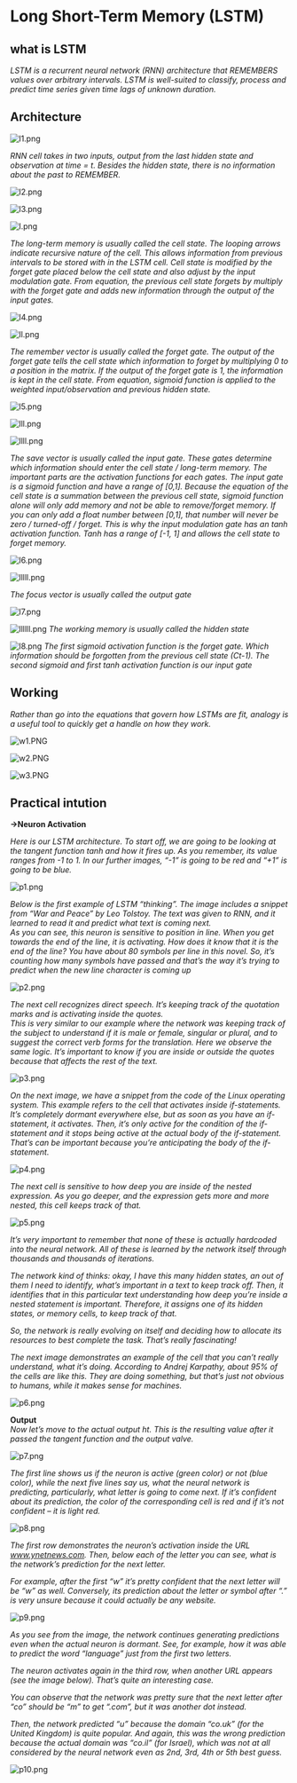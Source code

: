 # Long Short-Term Memory (LSTM)

## **what is LSTM**

*LSTM is a recurrent neural network (RNN) architecture that REMEMBERS values over arbitrary intervals. LSTM is well-suited to classify, process and predict time series given time lags of unknown duration.*

## Architecture

![l1.png](images/l1.png)

*RNN cell takes in two inputs, output from the last hidden state and observation at time = t. Besides the hidden state, there is no information about the past to REMEMBER.*

![l2.png](images/l2.png)

![l3.png](images/l3.png)

![l.png](images/l.png)

*The long-term memory is usually called the cell state. The looping arrows indicate recursive nature of the cell. This allows information from previous intervals to be stored with in the LSTM cell. Cell state is modified by the forget gate placed below the cell state and also adjust by the input modulation gate. From equation, the previous cell state forgets by multiply with the forget gate and adds new information through the output of the input gates.*

![l4.png](images/l4.png)

![ll.png](images/ll.png)

*The remember vector is usually called the forget gate. The output of the forget gate tells the cell state which information to forget by multiplying 0 to a position in the matrix. If the output of the forget gate is 1, the information is kept in the cell state. From equation, sigmoid function is applied to the weighted input/observation and previous hidden state.*

![l5.png](images/l5.png)

![lll.png](images/lll.png)

![llll.png](images/llll.png)

*The save vector is usually called the input gate. These gates determine which information should enter the cell state / long-term memory. The important parts are the activation functions for each gates. The input gate is a sigmoid function and have a range of [0,1]. Because the equation of the cell state is a summation between the previous cell state, sigmoid function alone will only add memory and not be able to remove/forget memory. If you can only add a float number between [0,1], that number will never be zero / turned-off / forget. This is why the input modulation gate has an tanh activation function. Tanh has a range of [-1, 1] and allows the cell state to forget memory.*

![l6.png](images/l6.png)

![lllll.png](images/lllll.png)

*The focus vector is usually called the output gate*

![l7.png](images/l7.png)

![llllll.png](images/llllll.png)
*The working memory is usually called the hidden state*

![l8.png](images/l8.png)
*The first sigmoid activation function is the forget gate. Which information should be forgotten from the previous cell state (Ct-1). The second sigmoid and first tanh activation function is our input gate*

## Working

*Rather than go into the equations that govern how LSTMs are fit, analogy is a useful tool to quickly get a handle on how they work.*

![w1.PNG](images/w1.PNG)

![w2.PNG](images/w2.PNG)

![w3.PNG](images/w3.PNG)

## Practical intution

**→Neuron Activation**

*Here is our LSTM architecture. To start off, we are going to be looking at the tangent function tanh and how it fires up. As you remember, its value ranges from -1 to 1. In our further images, “-1” is going to be red and “+1” is going to be blue.*

![p1.png](images/:p1.png)

*Below is the first example of LSTM “thinking”. The image includes a snippet from “War and Peace” by Leo Tolstoy. The text was given to RNN, and it learned to read it and predict what text is coming next.\
As you can see, this neuron is sensitive to position in line. When you get towards the end of the line, it is activating. How does it know that it is the end of the line? You have about 80 symbols per line in this novel. So, it’s counting how many symbols have passed and that’s the way it’s trying to predict when the new line character is coming up*

![p2.png](images/p2.png)

*The next cell recognizes direct speech. It’s keeping track of the quotation marks and is activating inside the quotes.\
This is very similar to our example where the network was keeping track of the subject to understand if it is male or female, singular or plural, and to suggest the correct verb forms for the translation. Here we observe the same logic. It’s important to know if you are inside or outside the quotes because that affects the rest of the text.*

![p3.png](images/:p3.png)

*On the next image, we have a snippet from the code of the Linux operating system. This example refers to the cell that activates inside if-statements. It’s completely dormant everywhere else, but as soon as you have an if-statement, it activates. Then, it’s only active for the condition of the if-statement and it stops being active at the actual body of the if-statement. That’s can be important because you’re anticipating the body of the if-statement.*

![p4.png](images/p4.png)

*The next cell is sensitive to how deep you are inside of the nested expression. As you go deeper, and the expression gets more and more nested, this cell keeps track of that.*

![p5.png](images/p5.png)

*It’s very important to remember that none of these is actually hardcoded into the neural network. All of these is learned by the network itself through thousands and thousands of iterations.*

*The network kind of thinks: okay, I have this many hidden states, an out of them I need to identify, what’s important in a text to keep track off. Then, it identifies that in this particular text understanding how deep you’re inside a nested statement is important. Therefore, it assigns one of its hidden states, or memory cells, to keep track of that.*

*So, the network is really evolving on itself and deciding how to allocate its resources to best complete the task. That’s really fascinating!*

*The next image demonstrates an example of the cell that you can’t really understand, what it’s doing. According to Andrej Karpathy, about 95% of the cells are like this. They are doing something, but that’s just not obvious to humans, while it makes sense for machines.*

![p6.png](images/p6.png)

**Output**\
*Now let’s move to the actual output ht. This is the resulting value after it passed the tangent function and the output valve.*

![p7.png](images/p7.png)

*The first line shows us if the neuron is active (green color) or not (blue color), while the next five lines say us, what the neural network is predicting, particularly, what letter is going to come next. If it’s confident about its prediction, the color of the corresponding cell is red and if it’s not confident – it is light red.*

![p8.png](images/p8.png)

*The first row demonstrates the neuron’s activation inside the URL www.ynetnews.com. Then, below each of the letter you can see, what is the network’s prediction for the next letter.*

*For example, after the first “w” it’s pretty confident that the next letter will be “w” as well. Conversely, its prediction about the letter or symbol after “.” is very unsure because it could actually be any website.*

![p9.png](images/p9.png)

*As you see from the image, the network continues generating predictions even when the actual neuron is dormant. See, for example, how it was able to predict the word “language” just from the first two letters.*

*The neuron activates again in the third row, when another URL appears (see the image below). That’s quite an interesting case.*

*You can observe that the network was pretty sure that the next letter after “co” should be “m” to get “.com”, but it was another dot instead.*

*Then, the network predicted “u” because the domain “co.uk” (for the United Kingdom) is quite popular. And again, this was the wrong prediction because the actual domain was “co.il” (for Israel), which was not at all considered by the neural network even as 2nd, 3rd, 4th or 5th best guess.*

![p10.png](images/p10.png)


```python

```
